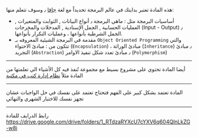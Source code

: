 هذه المادة تعتبر بدايتك في عالم البرمجة تحديداً مع لغة [جافا](https://harmash.com/java/java-overview/) ٫ وسوف تتعلم
منها:

* أساسيات البرمجة مثل : ماهي البرمجة ٫ أنواع البيانات , الثوابت والمتغيرات , العمليات الحسابية , الجمل الإسنادية ,
  المدخلات والمخرجات (Input - Output) ٫ الجمل الشرطية بأنواعها ، وعمليات التكرار بأنواعها.
* مقدمة في البرمجة الشيئية المعروفه بـ `Object Oriented Programming` والتي تتكون من : مبادئ الاحتواء (`Encapsulation`) ،
  مبادئ الوراثة (`Inheritance`) ٫ مبادئ التجريد (`Abstraction`) ٫ مبادئ تعدد شكل تنفيذ الاوامر (`Polymorphism`)

---

أيضا المادة تحتوي على مشروع بسيط مع مجموعة تُنفذ فيه كل الأشياء الي تعلمتها من المادة
مثلاً [نظام إدارة كتب في مكتبة](https://github.com/DevMoath/Library)

---

المادة تعتمد بشكل كبير على الفهم فتحتاج تعتمد على نفسك في حل الواجبات عشان تجهز نفسك للاختبار الشهري والنهائي

---
رابط الدرايف للمادة
https://drive.google.com/drive/folders/1_RTdzaRYXcU7cYXV6q604QlnLkZG-w8i
